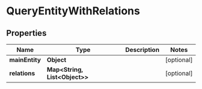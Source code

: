 

# QueryEntityWithRelations


## Properties

| Name | Type | Description | Notes |
|------------ | ------------- | ------------- | -------------|
|**mainEntity** | **Object** |  |  [optional] |
|**relations** | **Map&lt;String, List&lt;Object&gt;&gt;** |  |  [optional] |



